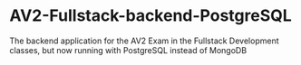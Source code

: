 # AV2-Fullstack-backend-PostgreSQL
The backend application for the AV2 Exam in the Fullstack Development classes, but now running with PostgreSQL instead of MongoDB
